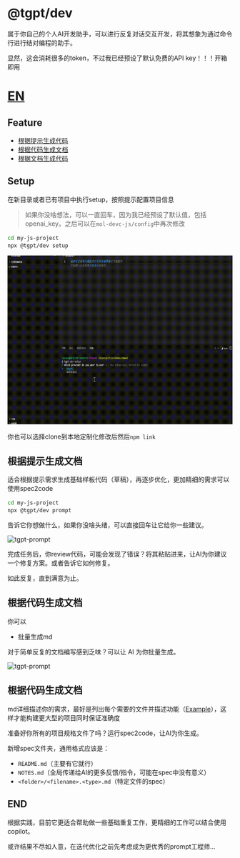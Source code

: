 # @tgpt/dev

属于你自己的个人AI开发助手，可以进行反复对话交互开发，将其想象为通过命令行进行结对编程的助手。

显然，这会消耗很多的token，不过我已经预设了默认免费的API key！！！开箱即用


# [EN](./README_EN.md)

## Feature

- [根据提示生成代码](#prompt)
- [根据代码生成文档](#spec2code)
- [根据文档生成代码](#code2spec)

## Setup

在新目录或者已有项目中执行setup，按照提示配置项目信息

> 如果你没啥想法，可以一直回车，因为我已经预设了默认值，包括openai_key。之后可以在`mol-devc-js/config`中再次修改

```bash
cd my-js-project
npx @tgpt/dev setup
```

![tgpt-setup](./demos/tgpt-setup.gif)

你也可以选择clone到本地定制化修改后然后`npm link`

## 根据提示生成文档

适合根据提示需求生成基础样板代码（草稿），再逐步优化，更加精细的需求可以使用spec2code

```bash
cd my-js-project
npx @tgpt/dev prompt
```

告诉它你想做什么，如果你没啥头绪，可以直接回车让它给你一些建议。

![tgpt-prompt](./demos/tgpt-prompt-express.gif)

完成任务后，你review代码，可能会发现了错误？将其粘贴进来，让AI为你建议一个修复方案。或者告诉它如何修复。

如此反复，直到满意为止。

## 根据代码生成文档

你可以

- 批量生成md

对于简单反复的文档编写感到乏味？可以让  AI 为你批量生成。

![tgpt-prompt](./demos/tgpt-code2spec.gif)


## 根据代码生成文档

md详细描述你的需求，最好是列出每个需要的文件并描述功能（[Example](./example/)），这样才能构建更大型的项目同时保证准确度

准备好你所有的项目规格文件了吗？运行spec2code，让AI为你生成。

新增spec文件夹，通用格式应该是：

- `README.md`（主要有它就行）
- `NOTES.md`（全局传递给AI的更多反馈/指令，可能在spec中没有意义）
- `<folder>/<filename>.<type>.md`（特定文件的spec）

## END

根据实践，目前它更适合帮助做一些基础重复工作，更精细的工作可以结合使用copilot。

或许结果不尽如人意，在迭代优化之前先考虑成为更优秀的prompt工程师...